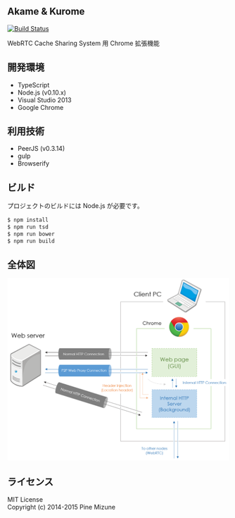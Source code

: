 Akame & Kurome
--------------
[![Build Status](https://travis-ci.org/WebRTC-CacheSharing/AkaKurome.svg?branch=master)](https://travis-ci.org/WebRTC-CacheSharing/AkaKurome)

WebRTC Cache Sharing System 用 Chrome 拡張機能

## 開発環境

- TypeScript
- Node.js (v0.10.x)
- Visual Studio 2013
- Google Chrome

## 利用技術

- PeerJS (v0.3.14)
- gulp
- Browserify

## ビルド
プロジェクトのビルドには Node.js が必要です。

```
$ npm install
$ npm run tsd
$ npm run bower
$ npm run build
```

## 全体図

![全体図](diagram.png)

## ライセンス
MIT License<br />
Copyright (c) 2014-2015 Pine Mizune